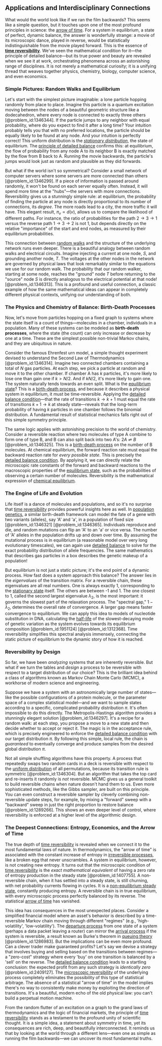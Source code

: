 ## Applications and Interdisciplinary Connections

What would the world look like if we ran the film backwards? This seems like a simple question, but it touches upon one of the most profound principles in science: the [arrow of time](@article_id:143285). For a system in equilibrium, a state of perfect, dynamic balance, the answer is wonderfully strange: a movie of its microscopic dance, played in reverse, would be statistically indistinguishable from the movie played forward. This is the essence of **[time reversibility](@article_id:274743)**. We've seen the mathematical condition for it—the principle of detailed balance—but its true power and beauty are revealed when we see it at work, orchestrating phenomena across an astonishing range of disciplines. It is not merely a mathematical curiosity; it is a unifying thread that weaves together physics, chemistry, biology, computer science, and even economics.

### Simple Pictures: Random Walks and Equilibrium

Let's start with the simplest picture imaginable: a lone particle hopping randomly from place to place. Imagine this particle is a quantum excitation moving between the nodes of a beautiful geometric structure like a dodecahedron, where every node is connected to exactly three others [@problem_id:1346344]. If the particle jumps to any neighbor with equal probability, where do you expect to find it after a long time? Your intuition probably tells you that with no preferred locations, the particle should be equally likely to be found at any node. And your intuition is perfectly correct! This uniform distribution is the *[stationary distribution](@article_id:142048)*, the state of equilibrium. The [principle of detailed balance](@article_id:200014) confirms this: at equilibrium, the flow of probability from any node A to its neighbor B is exactly matched by the flow from B back to A. Running the movie backwards, the particle's jumps would look just as random and plausible as they did forwards.

But what if the world isn't so symmetrical? Consider a small network of computer servers where some servers are more connected than others [@problem_id:1346299]. If a piece of information is passed around randomly, it won't be found on each server equally often. Instead, it will spend more time at the "hubs"—the servers with more connections. Reversibility gives us a stunningly simple rule: at equilibrium, the probability of finding the particle at any node is directly proportional to its number of connections, its *degree*. The more roads lead to a city, the more traffic it will have. This elegant result, $\pi_v \propto d(v)$, allows us to compare the likelihood of different paths. For instance, the ratio of probabilities for the path $2 \to 3 \to 1$ versus the reverse path $1 \to 3 \to 2$ is not 1, but depends directly on the relative "importance" of the start and end nodes, as measured by their equilibrium probabilities.

This connection between [random walks](@article_id:159141) and the structure of the underlying network runs even deeper. There is a beautiful analogy between random walks and electrical circuits. Imagine injecting a current at one node, $S$, and grounding another node, $T$. The voltages at the other nodes in the network are governed by physical laws that look remarkably similar to the equations we use for our random walk. The probability that our random walker, starting at some node, reaches the "ground" node $T$ before returning to the "source" node $S$ is directly analogous to the electrical potential at that node! [@problem_id:1346313]. This is a profound and useful connection, a classic example of how the same mathematical ideas can appear in completely different physical contexts, unifying our understanding of both.

### The Physics and Chemistry of Balance: Birth-Death Processes

Now, let's move from particles hopping on a fixed graph to systems where the state itself is a count of things—molecules in a chamber, individuals in a population. Many of these systems can be modeled as **birth-death processes**, where the state (the count) can only increase or decrease by one at a time. These are the simplest possible non-trivial Markov chains, and they are ubiquitous in nature.

Consider the famous Ehrenfest urn model, a simple thought experiment devised to understand the Second Law of Thermodynamics [@problem_id:1346314]. Imagine two connected chambers containing a total of $N$ gas particles. At each step, we pick a particle at random and move it to the other chamber. If chamber A has $k$ particles, it's more likely to lose one than gain one if $k > N/2$. And if $k  N/2$, it's more likely to gain one. The system naturally tends towards an even split. What is the [equilibrium state](@article_id:269870)? This is a [birth-death process](@article_id:168101), and because it describes a physical system in equilibrium, it must be time-reversible. Applying the [detailed balance condition](@article_id:264664)—that the rate of transitions $k \to k+1$ must equal the rate of transitions $k+1 \to k$ at steady state—reveals that the long-term probability of having $k$ particles in one chamber follows the binomial distribution. A fundamental result of statistical mechanics falls right out of this simple symmetry principle.

The same logic applies with astonishing precision to the world of chemistry. Consider a reversible reaction where two molecules of type A combine to form one of type B, and B can also split back into two A's: $2A \rightleftharpoons B$ [@problem_id:1346325]. This is a [birth-death process](@article_id:168101) on the number of B molecules. At chemical equilibrium, the forward reaction rate must equal the backward reaction rate for *every possible state*. This is precisely the [detailed balance condition](@article_id:264664). By applying it, we can directly relate the microscopic rate constants of the forward and backward reactions to the macroscopic properties of the [equilibrium state](@article_id:269870), such as the probabilities of observing a certain number of molecules. Reversibility is the mathematical expression of [chemical equilibrium](@article_id:141619).

### The Engine of Life and Evolution

Life itself is a dance of molecules and populations, and so it's no surprise that [time reversibility](@article_id:274743) provides powerful insights here as well. In [population genetics](@article_id:145850), a similar birth-death framework can model the fate of a gene with two variants (alleles), say 'A' and 'a', in a population of fixed size [@problem_id:1346321] [@problem_id:1346365]. Individuals reproduce and die, and random mutations can flip an 'A' to an 'a' or vice versa. The number of 'A' alleles in the population drifts up and down over time. By assuming the mutational process is in equilibrium (a reasonable model over very long evolutionary timescales), we can again use [detailed balance](@article_id:145494) to solve for the exact probability distribution of allele frequencies. The same mathematics that describes gas particles in a box describes the genetic makeup of a population!

But equilibrium is not just a static picture; it's the end point of a dynamic process. How fast does a system approach this balance? The answer lies in the *eigenvalues* of the transition matrix. For a reversible chain, these eigenvalues are all real numbers. One is always exactly 1, corresponding to the [stationary state](@article_id:264258) itself. The others are between -1 and 1. The one closest to 1, called the second largest eigenvalue $\lambda_2$, is the most important: it governs the slowest part of the relaxation process. The "spectral gap," $1-\lambda_2$, determines the overall rate of convergence. A larger gap means faster convergence to equilibrium. We can apply this idea to models of nucleotide substitution in DNA, calculating the [half-life](@article_id:144349) of the slowest-decaying mode of genetic variation as the system evolves towards its equilibrium composition [@problem_id:1951124] [@problem_id:1312368]. Time reversibility simplifies this spectral analysis immensely, connecting the static picture of equilibrium to the dynamic story of how it is reached.

### Reversibility by Design

So far, we have been *analyzing* systems that are inherently reversible. But what if we turn the tables and *design* a process to be reversible with respect to a target distribution of our choice? This is the brilliant idea behind a class of algorithms known as Markov Chain Monte Carlo (MCMC), a workhorse of modern science and engineering.

Suppose we have a system with an astronomically large number of states—like the possible configurations of a protein molecule, or the parameter space of a complex statistical model—and we want to sample states according to a specific, complicated probability distribution $\pi$. It's often impossible to do this directly. The Metropolis-Hastings algorithm provides a stunningly elegant solution [@problem_id:1346297]. It's a recipe for a random walk: at each step, you propose a move to a new state and then decide whether to accept or reject it. The magic is in the acceptance rule, which is precisely engineered to enforce the [detailed balance condition](@article_id:264664) with our target distribution $\pi$. By following this simple, local rule, the chain is *guaranteed* to eventually converge and produce samples from the desired global distribution $\pi$.

Not all simple shuffling algorithms have this property. A process that repeatedly swaps two random cards in a deck is reversible with respect to the [uniform distribution](@article_id:261240) of all permutations, because its transition rule is symmetric [@problem_id:1346304]. But an algorithm that takes the top card and re-inserts it randomly is *not* reversible. MCMC gives us a general toolkit to build reversible chains when nature doesn't hand them to us. Even more sophisticated methods, like the Gibbs sampler, are built on this principle. You can even construct a reversible sampler by cleverly combining non-reversible update steps, for example, by mixing a "forward" sweep with a "backward" sweep in just the right proportion to restore balance [@problem_id:1289266]. This shows an even deeper level of control, where reversibility is enforced at a higher level of the algorithmic design.

### The Deepest Connections: Entropy, Economics, and the Arrow of Time

The true depth of [time reversibility](@article_id:274743) is revealed when we connect it to the most fundamental laws of nature. In thermodynamics, the "arrow of time" is associated with the constant increase of entropy in [irreversible processes](@article_id:142814), like a broken egg that never unscrambles. A system in equilibrium, however, is not creating new entropy. It turns out that the microscopic condition of [time reversibility](@article_id:274743) is the *exact mathematical equivalent* of having a zero rate of entropy production in the steady state [@problem_id:1407755]. A non-reversible chain, when it has settled into a steady state, is still churning, with net probability currents flowing in cycles. It is a [non-equilibrium steady state](@article_id:137234), constantly producing entropy. A reversible chain is in true equilibrium, with every microscopic process perfectly balanced by its reverse. The statistical [arrow of time](@article_id:143285) has vanished.

This idea has consequences in the most unexpected places. Consider a simplified financial model where an asset's behavior is described by a time-reversible Markov chain moving through different "regimes" (e.g., 'high-volatility', 'low-volatility'). The [departure process](@article_id:272452) from one state of a system (perhaps a data packet leaving a router) can mirror the [arrival process](@article_id:262940) if the system is reversible, a result known as Burke's theorem in [queuing theory](@article_id:273647) [@problem_id:1286983]. But the implications can be even more profound. Can a clever trader make guaranteed profits? Let's say we devise a strategy that involves buying and selling based on the transitions between regimes—a "zero-cost" strategy where every 'buy' on one transition is balanced by a 'sell' on the reverse. The [detailed balance condition](@article_id:264664) leads to a startling conclusion: the expected profit from any such strategy is *identically zero* [@problem_id:2409127]. The [microscopic reversibility](@article_id:136041) of the underlying process completely eliminates the possibility of this type of statistical arbitrage. The absence of a statistical "arrow of time" in the model implies there's no way to consistently make money by exploiting the direction of transitions. It's a beautiful, modern echo of the old physical law: you can't build a perpetual motion machine.

From the random flutter of an excitation on a graph to the grand laws of thermodynamics and the logic of financial markets, the principle of [time reversibility](@article_id:274743) stands as a testament to the profound unity of scientific thought. It is a simple idea, a statement about symmetry in time, yet its consequences are rich, deep, and beautifully interconnected. It reminds us that by looking at the world through a different lens—even one as simple as running the film backwards—we can uncover its most fundamental truths.